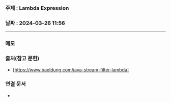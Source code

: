 ### 주제 : Lambda Expression

### 날짜 : 2024-03-26 11:56
----
### 메모
> 

### 출처(참고 문헌)
- [https://www.baeldung.com/java-stream-filter-lambda]

### 연결 문서
-
